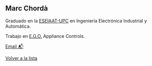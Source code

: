 ## Marc Chordà

Graduado en la [ESEIAAT-UPC](https://eseiaat.upc.edu/ca) en Ingeniería Electrónica Industrial y Automática.

Trabajo en [E.G.O.](https://www.egoproducts.com/en/) Appliance Controls.

[Email 📬](mailto:marc.chorda@hotmail.com)

[Volver a la lista](../lista.md)